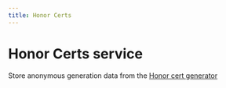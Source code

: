 ```yaml
---
title: Honor Certs
---
```


# Honor Certs service

Store anonymous generation data from the [Honor cert generator](https://attestation.covoiturage.beta.gouv.fr)